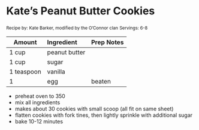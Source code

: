 # Kate’s Peanut Butter Cookies

<small>Recipe by: Kate Barker, modified by the O’Connor clan</small>
<small>Servings: 6-8</small>

| Amount     | Ingredient    | Prep Notes |
| ---------- | :------------ | :--------- |
| 1 cup      | peanut butter |            |
| 1 cup      | sugar         |            |
| 1 teaspoon | vanilla       |            |
| 1          | egg           | beaten     |

- preheat oven to 350
- mix all ingredients
- makes about 30 cookies with small scoop (all fit on same sheet)
- flatten cookies with fork tines, then lightly sprinkle with additional sugar
- bake 10-12 minutes
